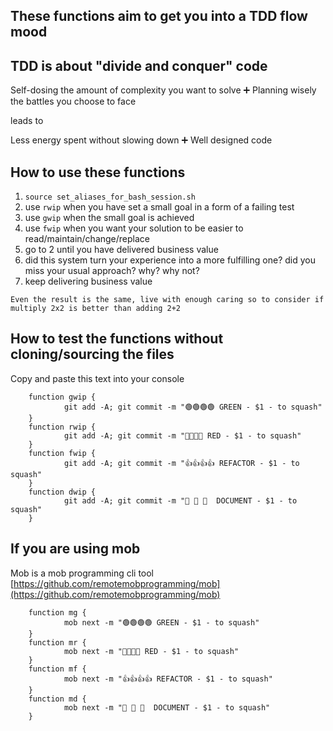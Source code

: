 ## These functions aim to get you into a TDD flow mood 

## TDD is about "divide and conquer" code

Self-dosing the amount of complexity you want to solve ➕ Planning wisely the battles you choose to face

leads to

Less energy spent without slowing down ➕ Well designed code


## How to use these functions

1) `source set_aliases_for_bash_session.sh`
2) use `rwip` when you have set a small goal in a form of a failing test
3) use `gwip` when the small goal is achieved
4) use `fwip` when you want your solution to be easier to read/maintain/change/replace
5) go to 2 until you have delivered business value
6) did this system turn your experience into a more fulfilling one? did you miss your usual approach? why? why not?
7) keep delivering business value

`Even the result is the same, live with enough caring so to consider if multiply 2x2 is better than adding 2+2`

## How to test the functions without cloning/sourcing the files

Copy and paste this text into your console

        function gwip {
                git add -A; git commit -m "🟢🟢🟢🟢 GREEN - $1 - to squash"
        }
        function rwip {
                git add -A; git commit -m "🔴🔴🔴🔴 RED - $1 - to squash"
        }
        function fwip {
                git add -A; git commit -m "👍👍👍👍 REFACTOR - $1 - to squash"
        }       
        function dwip {
                git add -A; git commit -m "📖 📖 📖  DOCUMENT - $1 - to squash"
        }

## If you are using mob

Mob is a mob programming cli tool [https://github.com/remotemobprogramming/mob](https://github.com/remotemobprogramming/mob)

        function mg {
                mob next -m "🟢🟢🟢🟢 GREEN - $1 - to squash"
        }
        function mr {
                mob next -m "🔴🔴🔴🔴 RED - $1 - to squash"
        }
        function mf {
                mob next -m "👍👍👍👍 REFACTOR - $1 - to squash"
        }
        function md {
                mob next -m "📖 📖 📖  DOCUMENT - $1 - to squash"
        }
